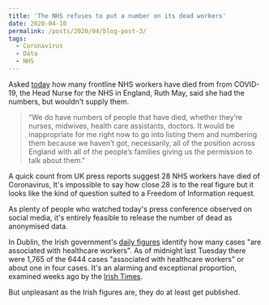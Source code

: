 ```yaml
---
title: 'The NHS refuses to put a number on its dead workers'
date: 2020-04-10
permalink: /posts/2020/04/blog-post-3/
tags:
  - Coronavirus
  - Data
  - NHS
---
```


Asked [today](https://www.youtube.com/watch?v=bThgg_U2h7A#t=41m30s) how many frontline NHS workers have died from from COVID-19, the Head Nurse for the NHS in England, Ruth May, said she had the numbers, 
but wouldn't supply them.

>“We do have numbers of people that have died, whether they’re nurses, midwives, health care assistants, doctors. 
It would be inappropriate for me right now to go into listing them and numbering them because we haven’t got, necessarily, 
all of the position across England with all of the people’s families giving us the permission to talk about them."

A quick count from UK press reports suggest 28 NHS workers have died of Coronavirus, It's impossible to say how close 28 is to the real figure but it looks like the kind of question suited to a Freedom of Information request.

As plenty of people who watched today's press conference observed on social media, it's entirely feasible to release the number of dead as anonymised data.

In Dublin, the Irish government's [daily figures](https://www.gov.ie/en/publication/695f10-an-analysis-of-the-6444-cases-of-covid-19-in-ireland-as-of-tuesday-7/) identify how many cases "are associated with healthcare workers". As of midnight last Tuesday
there were 1,765 of the 6444 cases "associated with healthcare workers" or about one in four cases. It's an alarming and exceptional proportion, examined weeks ago by the 
[Irish Times](https://www.irishtimes.com/news/health/why-are-25-of-confirmed-covid-19-cases-health-workers-1.4213198).

But unpleasant as the Irish figures are, they do at least get published.





